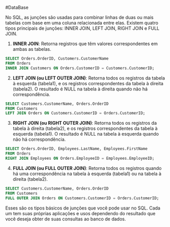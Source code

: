 #DataBase 

No SQL, as junções são usadas para combinar linhas de duas ou mais tabelas com base em uma coluna relacionada entre elas. Existem quatro tipos principais de junções: INNER JOIN, LEFT JOIN, RIGHT JOIN e FULL JOIN.

1. **INNER JOIN**: Retorna registros que têm valores correspondentes em ambas as tabelas.

```sql
SELECT Orders.OrderID, Customers.CustomerName
FROM Orders
INNER JOIN Customers ON Orders.CustomerID = Customers.CustomerID;
```

2. **LEFT JOIN (ou LEFT OUTER JOIN)**: Retorna todos os registros da tabela à esquerda (tabela1), e os registros correspondentes da tabela à direita (tabela2). O resultado é NULL na tabela à direita quando não há correspondência.

```sql
SELECT Customers.CustomerName, Orders.OrderID
FROM Customers
LEFT JOIN Orders ON Customers.CustomerID = Orders.CustomerID;
```

3. **RIGHT JOIN (ou RIGHT OUTER JOIN)**: Retorna todos os registros da tabela à direita (tabela2), e os registros correspondentes da tabela à esquerda (tabela1). O resultado é NULL na tabela à esquerda quando não há correspondência.

```sql
SELECT Orders.OrderID, Employees.LastName, Employees.FirstName
FROM Orders
RIGHT JOIN Employees ON Orders.EmployeeID = Employees.EmployeeID;
```

4. **FULL JOIN (ou FULL OUTER JOIN)**: Retorna todos os registros quando há uma correspondência na tabela à esquerda (tabela1) ou na tabela à direita (tabela2).

```sql
SELECT Customers.CustomerName, Orders.OrderID
FROM Customers
FULL OUTER JOIN Orders ON Customers.CustomerID = Orders.CustomerID;
```

Esses são os tipos básicos de junções que você pode usar no SQL. Cada um tem suas próprias aplicações e usos dependendo do resultado que você deseja obter de suas consultas ao banco de dados.